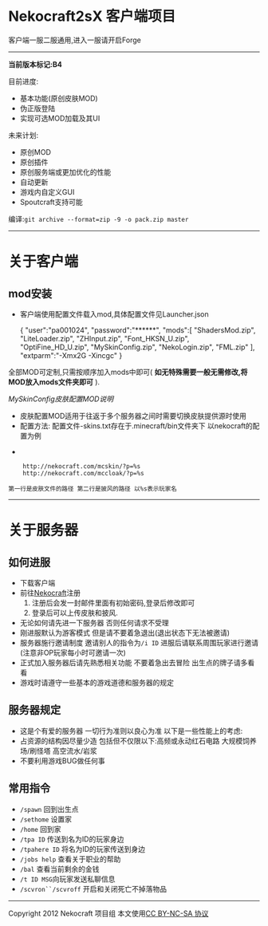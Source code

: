 ﻿Nekocraft2sX 客户端项目
======================

客户端一服二服通用,进入一服请开启Forge

----------------------
__当前版本标记:B4__

目前进度:
+ 基本功能(原创皮肤MOD)
+ 伪正版登陆
+ 实现可选MOD加载及其UI

未来计划:
+ 原创MOD
+ 原创插件
+ 原创服务端或更加优化的性能
+ 自动更新
+ 游戏内自定义GUI
+ Spoutcraft支持可能

编译:`git archive --format=zip -9 -o pack.zip master` 

-----------------------------------

关于客户端
===============
mod安装
---------------
+ 客户端使用配置文件载入mod,具体配置文件见Launcher.json
    
    {
      "user":"pa001024",
      "password":"******",
      "mods":[
        "ShadersMod.zip",
        "LiteLoader.zip",
        "ZHInput.zip",
        "Font_HKSN_U.zip",
        "OptiFine_HD_U.zip",
        "MySkinConfig.zip",
        "NekoLogin.zip",
        "FML.zip"
      ],
      "extparm":"-Xmx2G -Xincgc"
    }
    
全部MOD可定制,只需按顺序加入mods中即可( __如无特殊需要一般无需修改,将MOD放入mods文件夹即可__ ).

*MySkinConfig皮肤配置MOD说明*
+ 皮肤配置MOD适用于往返于多个服务器之间时需要切换皮肤提供源时使用
+ 配置方法:
    配置文件-skins.txt存在于.minecraft/bin文件夹下
    以nekocraft的配置为例
*

        http://nekocraft.com/mcskin/?p=%s
        http://nekocraft.com/mccloak/?p=%s

    第一行是皮肤文件的路径 第二行是披风的路径 以%s表示玩家名
    

-----------------------------------

关于服务器
===============
如何进服
---------------
+ 下载客户端
+ 前往[Nekocraft](http://nekocraft.com/)注册
  1. 注册后会发一封邮件里面有初始密码,登录后修改即可
  2. 登录后可以上传皮肤和披风.
+ 无论如何请先进一下服务器 否则任何请求不受理
+ 刚进服默认为游客模式 但是请不要着急退出(退出状态下无法被邀请)
+ 服务器施行邀请制度 邀请别人的指令为`/i ID` 进服后请联系周围玩家进行邀请(注意非OP玩家每小时可邀请一次)
+ 正式加入服务器后请先熟悉相关功能 不要着急出去冒险 出生点的牌子请多看看
+ 游戏时请遵守一些基本的游戏道德和服务器的规定

服务器规定
---------------
+ 这是个有爱的服务器 一切行为准则以良心为准 以下是一些性能上的考虑:
+ 占资源的结构因尽量少造 包括但不仅限以下:高频或永动红石电路 大规模饲养场/刷怪塔 高空流水/岩浆
+ 不要利用游戏BUG做任何事

常用指令
---------------
+ `/spawn` 回到出生点
+ `/sethome` 设置家
+ `/home` 回到家
+ `/tpa ID` 传送到名为ID的玩家身边
+ `/tpahere ID` 将名为ID的玩家传送到身边
+ `/jobs help` 查看关于职业的帮助
+ `/bal` 查看当前剩余的金钱
+ `/t ID MSG`向玩家发送私聊信息
+ `/scvron``/scvroff` 开启和关闭死亡不掉落物品



----------------------------------
Copyright 2012 Nekocraft 项目组 本文使用[CC BY-NC-SA 协议](http://creativecommons.org/licenses/by-nc-sa/2.5/cn/)